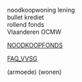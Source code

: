 noodkoopwoning lening  
bullet krediet  
rollend fonds  
Vlaanderen  OCMW

[NOODKOOPFONDS](https://www.vlaanderen.be/ondersteuning-van-renovatie-van-noodkoopwoningen)

[FAQ_VVSG](https://www.vvsg.be/kennisitem/vvsg/noodkoopfonds-faq)

(armoede)  (wonen)
